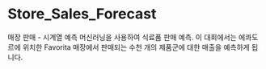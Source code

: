 # Store_Sales_Forecast
매장 판매 - 시계열 예측 머신러닝을 사용하여 식료품 판매 예측. 이 대회에서는 에콰도르에 위치한 Favorita 매장에서 판매되는 수천 개의 제품군에 대한 매출을 예측하게 됩니다.
